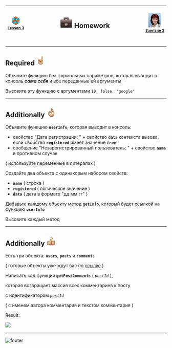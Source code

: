[footer]: https://github.com/garevna/js-course/raw/master/images/a-level-ico.png?raw=true
[hw-40]: https://raw.githubusercontent.com/garevna/a-level-js-lessons/master/ico/briefcase-40.png
[point-30]: https://raw.githubusercontent.com/garevna/a-level-js-lessons/master/ico/point_up-30.png
[ok-30]: https://raw.githubusercontent.com/garevna/a-level-js-lessons/master/ico/ok-30.png
[super-30]: https://raw.githubusercontent.com/garevna/a-level-js-lessons/master/ico/super-30.png
[ico25]: https://raw.githubusercontent.com/garevna/a-level-js-lessons/master/ico/a-level-25.png
[space-800]: https://raw.githubusercontent.com/garevna/a-level-js-lessons/master/ico/space-800.png
[me]: https://raw.githubusercontent.com/garevna/a-level-js-lessons/master/ico/myPhoto-40.png "Ⓒ Irina Fylyppova ( garevna ) 2019"

[lesson]: ../lessons/lesson-03.md

| ![ico25] <br/><sup>[**Lesson&nbsp;3**][lesson]</sup> | <h2>![hw-40] Homework</h2>![space-800] | ![me] <br/><sup>[**Занятие&nbsp;3**][lesson]</sup> |
|-|-|-|

_________________________________________________________________________

## Required ![point-30]

Объявите функцию без формальных параметров, которая выводит в консоль **_сама себя_** и все переданные ей аргументы

Вызовите эту функцию с аргументами `10, false, "google"`

______________________________________________________________________________

## Additionally ![ok-30]

Объявите функцию **`userInfo`**, которая выводит в консоль:

* свойство "Дата регистрации: " + свойство **`data`** контекста вызова, если свойство **`registered`** имеет значение **_`true`_**
* сообщение "Незарегистрированный пользователь: " + свойство **`name`** в противном случае

( используйте переменные в литералах )

Создайте два объекта с одинаковым набором свойств:

* **`name`** ( строка )
* **`registered`** ( логическое значение )
* **`data`** ( дата в формате "дд.мм.гг" )

Добавьте каждому объекту метод **`getInfo`**, который будет ссылкой на функцию **`userInfo`**

Вызовите каждый метод

______________________________________________________________________________

## Additionally ![super-30]

Есть три объекта: **`users`**, **`posts`** и **`comments`**

( готовые объекты уже ждут вас по [ссылке](https://garevna.github.io/js-samples/#02) )

Написать код функции **`getPostComments`** ( *`postId`* ),

которая возвращает массив всех комментариев к посту

с идентификатором  *`postId`*

( с именем автора комментария и текстом комментария )

Result:

![](http://icecream.me/uploads/ecfe1bff8e5f39ddb2f24ab8504b531e.png)

_________________________________________________________________________

![footer]
